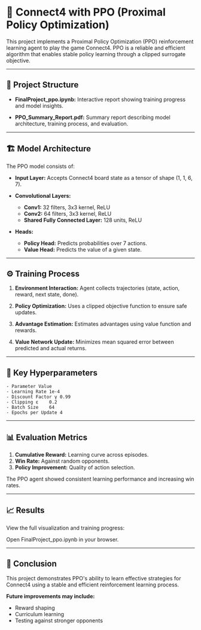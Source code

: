 # 🧠 Connect4 with PPO (Proximal Policy Optimization)
This project implements a Proximal Policy Optimization (PPO) reinforcement learning agent to play the game Connect4. PPO is a reliable and efficient algorithm that enables stable policy learning through a clipped surrogate objective.

---
## 📁 Project Structure
 - **FinalProject_ppo.ipynb:** Interactive report showing training progress and model 
   insights.

 - **PPO_Summary_Report.pdf:** Summary report describing model architecture, training 
   process, and evaluation.

---
## 🏗 Model Architecture
The PPO model consists of:

 - **Input Layer:** Accepts Connect4 board state as a tensor of shape (1, 1, 6, 7).

 - **Convolutional Layers:**
    - **Conv1:** 32 filters, 3x3 kernel, ReLU
    - **Conv2:** 64 filters, 3x3 kernel, ReLU
    - **Shared Fully Connected Layer:** 128 units, ReLU

 - **Heads:**
   - **Policy Head:** Predicts probabilities over 7 actions.
   - **Value Head:** Predicts the value of a given state.
---
## ⚙️ Training Process
  1. **Environment Interaction:**
     Agent collects trajectories (state, action, reward, next state, done).

  2. **Policy Optimization:**
     Uses a clipped objective function to ensure safe updates.

  3. **Advantage Estimation:**
     Estimates advantages using value function and rewards.

  4. **Value Network Update:**
     Minimizes mean squared error between predicted and actual returns.
---
## 🔧 Key Hyperparameters
    - Parameter	Value
    - Learning Rate	1e-4
    - Discount Factor γ	0.99
    - Clipping ε	0.2
    - Batch Size	64
    - Epochs per Update	4
---
## 📊 Evaluation Metrics
   1. **Cumulative Reward:** Learning curve across episodes.
   2. **Win Rate:** Against random opponents.
   3. **Policy Improvement:** Quality of action selection.

The PPO agent showed consistent learning performance and increasing win rates.

---
## 📈 Results
View the full visualization and training progress:

Open FinalProject_ppo.ipynb in your browser.

---
## 📝 Conclusion
This project demonstrates PPO's ability to learn effective strategies for Connect4 using a stable and efficient reinforcement learning process. 

**Future improvements may include:**
  - Reward shaping
  - Curriculum learning
  - Testing against stronger opponents

